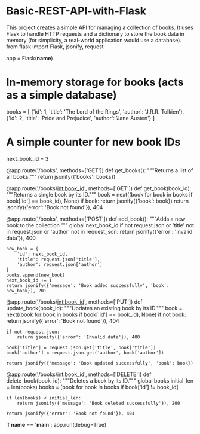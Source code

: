 # Basic-REST-API-with-Flask
This project creates a simple API for managing a collection of books. It uses Flask to handle HTTP requests and a dictionary to store the book data in memory (for simplicity, a real-world application would use a database).
from flask import Flask, jsonify, request

app = Flask(__name__)

# In-memory storage for books (acts as a simple database)
books = [
    {'id': 1, 'title': 'The Lord of the Rings', 'author': 'J.R.R. Tolkien'},
    {'id': 2, 'title': 'Pride and Prejudice', 'author': 'Jane Austen'}
]

# A simple counter for new book IDs
next_book_id = 3

@app.route('/books', methods=['GET'])
def get_books():
    """Returns a list of all books."""
    return jsonify({'books': books})

@app.route('/books/<int:book_id>', methods=['GET'])
def get_book(book_id):
    """Returns a single book by its ID."""
    book = next((book for book in books if book['id'] == book_id), None)
    if book:
        return jsonify({'book': book})
    return jsonify({'error': 'Book not found'}), 404

@app.route('/books', methods=['POST'])
def add_book():
    """Adds a new book to the collection."""
    global next_book_id
    if not request.json or 'title' not in request.json or 'author' not in request.json:
        return jsonify({'error': 'Invalid data'}), 400
    
    new_book = {
        'id': next_book_id,
        'title': request.json['title'],
        'author': request.json['author']
    }
    books.append(new_book)
    next_book_id += 1
    return jsonify({'message': 'Book added successfully', 'book': new_book}), 201

@app.route('/books/<int:book_id>', methods=['PUT'])
def update_book(book_id):
    """Updates an existing book by its ID."""
    book = next((book for book in books if book['id'] == book_id), None)
    if not book:
        return jsonify({'error': 'Book not found'}), 404

    if not request.json:
        return jsonify({'error': 'Invalid data'}), 400
    
    book['title'] = request.json.get('title', book['title'])
    book['author'] = request.json.get('author', book['author'])
    
    return jsonify({'message': 'Book updated successfully', 'book': book})

@app.route('/books/<int:book_id>', methods=['DELETE'])
def delete_book(book_id):
    """Deletes a book by its ID."""
    global books
    initial_len = len(books)
    books = [book for book in books if book['id'] != book_id]
    
    if len(books) < initial_len:
        return jsonify({'message': 'Book deleted successfully'}), 200
    
    return jsonify({'error': 'Book not found'}), 404

if __name__ == '__main__':
    app.run(debug=True)
